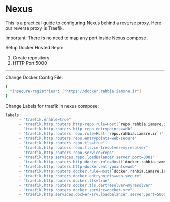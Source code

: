 # Nexus
This is a practical guide to configuring Nexus behind a reverse proxy. Here our reverse proxy is Traefik.

Important: There is no need to map any port inside Nexus compose .

Setup Docker Hosted Repo:
1. Create repository
2. HTTP Port 5000

---

Change Docker Config File:

```bash
{
  "insecure-registries": ["https://docker.rahbia.iamsre.ir"]
}
```

Change Labels for traefik in nexus compose: 

```bash
labels:
      - "traefik.enable=true"
      - "traefik.http.routers.http-repo.rule=Host(`repo.rahbia.iamsre.ir`)"
      - "traefik.http.routers.http-repo.entrypoints=web"
      - "traefik.http.routers.repo.rule=Host(`repo.rahbia.iamsre.ir`)"
      - "traefik.http.routers.repo.entrypoints=web-secure"
      - "traefik.http.routers.repo.tls=true"
      - "traefik.http.routers.repo.tls.certresolver=myresolver"
      - "traefik.http.routers.repo.service=repo"
      - "traefik.http.services.repo.loadBalancer.server.port=8081"
      - "traefik.http.routers.http-docker.rule=Host(`docker.rahbia.iamsre.ir`)"
      - "traefik.http.routers.http-docker.entrypoints=web"
      - "traefik.http.routers.docker.rule=Host(`docker.rahbia.iamsre.ir`)"
      - "traefik.http.routers.docker.entrypoints=web-secure"
      - "traefik.http.routers.docker.tls=true"
      - "traefik.http.routers.docker.tls.certresolver=myresolver"
      - "traefik.http.routers.docker.service=docker-srv"
      - "traefik.http.services.docker-srv.loadbalancer.server.port=5000"

```
